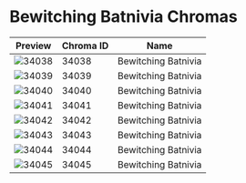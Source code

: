 # Bewitching Batnivia Chromas



| Preview | Chroma ID | Name |
|---------|-----------|------|
| ![34038](https://raw.communitydragon.org/latest/plugins/rcp-be-lol-game-data/global/default/v1/champion-chroma-images/34/34038.png) | 34038 | Bewitching Batnivia |
| ![34039](https://raw.communitydragon.org/latest/plugins/rcp-be-lol-game-data/global/default/v1/champion-chroma-images/34/34039.png) | 34039 | Bewitching Batnivia |
| ![34040](https://raw.communitydragon.org/latest/plugins/rcp-be-lol-game-data/global/default/v1/champion-chroma-images/34/34040.png) | 34040 | Bewitching Batnivia |
| ![34041](https://raw.communitydragon.org/latest/plugins/rcp-be-lol-game-data/global/default/v1/champion-chroma-images/34/34041.png) | 34041 | Bewitching Batnivia |
| ![34042](https://raw.communitydragon.org/latest/plugins/rcp-be-lol-game-data/global/default/v1/champion-chroma-images/34/34042.png) | 34042 | Bewitching Batnivia |
| ![34043](https://raw.communitydragon.org/latest/plugins/rcp-be-lol-game-data/global/default/v1/champion-chroma-images/34/34043.png) | 34043 | Bewitching Batnivia |
| ![34044](https://raw.communitydragon.org/latest/plugins/rcp-be-lol-game-data/global/default/v1/champion-chroma-images/34/34044.png) | 34044 | Bewitching Batnivia |
| ![34045](https://raw.communitydragon.org/latest/plugins/rcp-be-lol-game-data/global/default/v1/champion-chroma-images/34/34045.png) | 34045 | Bewitching Batnivia |